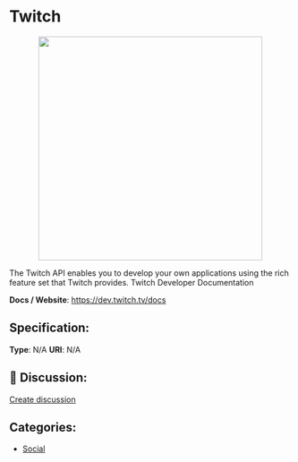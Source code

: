# Twitch
<p align="center">
    <img width="400" src="https://raw.githubusercontent.com/apis-list/apis-list/apis/twitch/logo_256x256.png" />
</p>

The Twitch API enables you to develop your own applications using the rich feature set that Twitch provides.  Twitch Developer Documentation

**Docs / Website**: https://dev.twitch.tv/docs

## Specification:
**Type**:  N/A 
**URI**:  N/A 

## 💬 Discussion:
[Create discussion](link)

## Categories:
- [Social](https://github.com/apis-list/apis-list#social)





